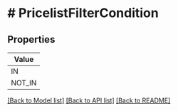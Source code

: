 # # PricelistFilterCondition


## Properties



| Value |
------------ |
IN|&#39;IN&#39;
NOT_IN|&#39;NOT_IN&#39;

[[Back to Model list]](../../README.md#models) [[Back to API list]](../../README.md#endpoints) [[Back to README]](../../README.md)